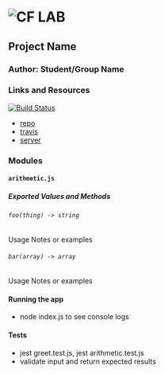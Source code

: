 ![CF](http://i.imgur.com/7v5ASc8.png) LAB
=================================================

## Project Name

### Author: Student/Group Name

### Links and Resources
[![Build Status](https://www.travis-ci.com/jaredpattison/01-node-ecosystem.svg?branch=master)](https://www.travis-ci.com/jaredpattison/01-node-ecosystem)
* [repo](https://github.com/jaredpattison/01-node-ecosystem)
* [travis](https://www.travis-ci.com/jaredpattison/01-node-ecosystem)
* [server](https://jared01.herokuapp.com/)

### Modules
#### `arithmetic.js`
##### Exported Values and Methods

###### `foo(thing) -> string`
Usage Notes or examples

###### `bar(array) -> array`
Usage Notes or examples



#### Running the app
* node index.js to see console logs

#### Tests
* jest greet.test.js, jest arithmetic.test.js
* validate input and return expected results
